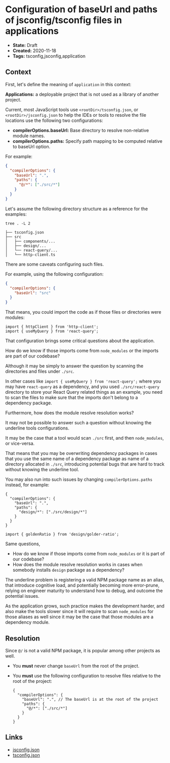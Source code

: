 # Configuration of baseUrl and paths of jsconfig/tsconfig files in applications

* **State:** Draft
* **Created:** 2020-11-18
* **Tags:** tsconfig,jsconfig,application

## Context

First, let's define the meaning of `application` in this context:

**Applications:** a deployable project that is not used as a library of another
project.

Current, most JavaScript tools use `<rootDir>/tsconfig.json`, or
`<rootDir>/jsconfig.json` to help the IDEs or tools to resolve the file locations
use the following two configurations:

* **compilerOptions.baseUrl:** Base directory to resolve non-relative module
  names.
* **compilerOptions.paths:** Specify path mapping to be computed relative to
  baseUrl option.

For example:

```json
{
  "compilerOptions": {
    "baseUrl": ".",
    "paths": {
      "@/*": ["./src/*"]
    }
  }
}
```

Let's assume the following directory structure as a reference for the examples:

```text
tree . -L 2

├── tsconfig.json
├── src
│   ├── components/...
│   ├── design/...
│   └── react-query/...
│   └── http-client.ts
```

There are some caveats configuring such files.

For example, using the following configuration:

```json
{
  "compilerOptions": {
    "baseUrl": "src"
  }
}
```

That means, you could import the code as if those files or directories were
modules:

```tsx
import { httpClient } from 'http-client';
import { useMyQuery } from 'react-query';
```

That configuration brings some critical questions about the application.

How do we know if those imports come from `node_modules` or the imports are
part of our codebase?

Although it may be simply to answer the question by scanning the directories and
files under `./src`.

In other cases like `import { useMyQuery } from 'react-query';` where you
may have `react-query` as a dependency, and you used `./src/react-query`
directory to store your React Query related things as an example, you need to
scan the files to make sure that the imports don't belong to a dependency
package.

Furthermore, how does the module resolve resolution works?

It may not be possible to answer such a question without knowing the underline
tools configurations.

It may be the case that a tool would scan `./src` first, and then `node_modules`,
or vice-versa.

That means that you may be overwriting dependency packages in cases that you
use the same name of a dependency package as name of a directory allocated in
`./src`, introducing potential bugs that are hard to track without knowing
the underline tool.

You may also run into such issues by changing `compilerOptions.paths` instead,
for example:

```jsonc
{
  "compilerOptions": {
    "baseUrl": ".",
    "paths": {
      "design/*": ["./src/design/*"]
    }
  }
}
```

```tsx
import { goldenRatio } from 'design/golder-ratio';
```

Same questions,

* How do we know if those imports come from `node_modules` or it is part of our
  codebase?
* How does the module resolve resolution works in cases when somebody installs
  `design` package as a dependency?

The underline problem is registering a valid NPM package name as an alias,
that introduce cognitive load, and potentially becoming more error-prune,
relying on engineer maturity to understand how to debug, and outcome the
potential issues.

As the application grows, such practice makes the development harder, and also
make the tools slower since it will require to scan `node_modules` for those
aliases as well since it may be the case that those modules are a dependency
module.

## Resolution

Since `@/` is not a valid NPM package, it is popular among other projects as
well.

* You **must** never change `baseUrl` from the root of the project.
* You **must** use the following configuration to resolve files relative to the
  root of the project:

    ```jsonc
    {
      "compilerOptions": {
        "baseUrl": ".", // The baseUrl is at the root of the project
        "paths": {
          "@/*": ["./src/*"]
        }
      }
    }
    ```

## Links

* [jsconfig.json](https://code.visualstudio.com/docs/languages/jsconfig)
* [tsconfig.json](https://www.typescriptlang.org/tsconfig)
